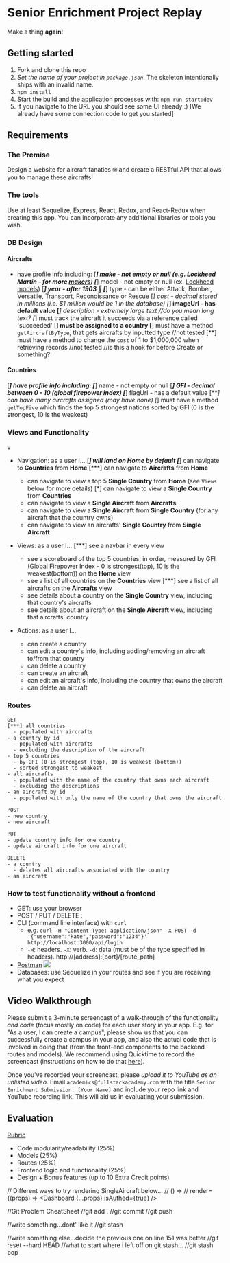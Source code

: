 # Senior Enrichment Project Replay

Make a thing **again**!

## Getting started

1. Fork and clone this repo
2. *Set the name of your project in `package.json`*. The skeleton intentionally ships with an invalid name.
3. `npm install`
4. Start the build and the application processes with: `npm run start:dev`
5. If you navigate to the URL you should see some UI already :) [We already have some connection code to get you started]

## Requirements

### The Premise
 Design a website for aircraft fanatics 🤓 and create a RESTful API that allows you to manage these aircrafts!

### The tools

Use at least Sequelize, Express, React, Redux, and React-Redux when creating this app. You can incorporate any additional libraries or tools you wish.

### DB Design

#### Aircrafts
  * have profile info including:
    [***] make - not empty or null (e.g. Lockheed Martin - for more [makers](https://en.wikipedia.org/wiki/List_of_aircraft_manufacturers))
    [***] model - not empty or null (ex. [Lockheed models](https://en.wikipedia.org/wiki/List_of_Lockheed_aircraft))
    [***] year - after 1903 👵
    [***] type - can be either Attack, Bomber, Versatile, Transport, Reconoissance or Rescue
    [*] cost - decimal stored in millions (i.e. $1 million would be 1 in the database)
    [***] imageUrl - has default value
    [***] description - extremely large text //do you mean long text?
  [*] must track the aircraft it succeeds via a reference called 'succeeded'
  [**] must be assigned to a country
  [**] must have a method `getAircraftByType`, that gets aircrafts by inputted type //not tested
  [**] must have a method to change the `cost` of 1 to $1,000,000 when retrieving records //not tested //is this a hook for before Create or something?

#### Countries
  [***] have profile info including:
    [***] name - not empty or null
    [***] GFI - decimal between 0 - 10 (global firepower index)
    [***] flagUrl - has a default value
  [***] can have many aircrafts assigned (may have none)
  [*] must have a method `getTopFive` which finds the top 5 strongest nations sorted by GFI (0 is the strongest, 10 is the weakest)

### Views and Functionality
v
- Navigation: as a user I...
  [***] will land on **Home** by default
  [***] can navigate to **Countries** from **Home**
  [***] can navigate to **Aircrafts** from **Home**
  * can navigate to view a top 5 **Single Country** from **Home** (see `Views` below for more details)
  [*] can navigate to view a **Single Country** from **Countries**
  * can navigate to view a **Single Aircraft** from **Aircrafts**
  * can navigate to view a **Single Aircraft** from **Single Country** (for any aircraft that the country owns)
  * can navigate to view an aircrafts' **Single Country** from **Single Aircraft**

- Views: as a user I...
  [***] see a navbar in every view
  * see a scoreboard of the top 5 countries, in order, measured by GFI (Global Firepower Index - 0 is strongest(top), 10 is the weakest(bottom)) on the **Home** view
  * see a list of all countries on the **Countries** view
  [***] see a list of all aircrafts on the **Aircrafts** view
  * see details about a country on the **Single Country** view, including that country's aircrafts
  * see details about an aircraft on the **Single Aircraft** view, including that aircrafts' country

- Actions: as a user I...
  * can create a country
  * can edit a country's info, including adding/removing an aircraft to/from that country
  * can delete a country
  * can create an aircraft
  * can edit an aircraft's info, including the country that owns the aircraft
  * can delete an aircraft

### Routes

```
GET
[***] all countries
  - populated with aircrafts
- a country by id
  - populated with aircrafts
  - excluding the description of the aircraft
- top 5 countries
  - by GFI (0 is strongest (top), 10 is weakest (bottom))
  - sorted strongest to weakest
- all aircrafts
  - populated with the name of the country that owns each aircraft
  - excluding the descriptions
- an aircraft by id
  - populated with only the name of the country that owns the aircraft
```

```
POST
- new country
- new aircraft
```

```
PUT
- update country info for one country
- update aircraft info for one aircraft
```

```
DELETE
- a country
  - deletes all aircrafts associated with the country
- an aircraft
```

### How to test functionality without a frontend
- GET: use your browser
- POST / PUT / DELETE :
 - CLI (command line interface) with `curl`
   - e.g. `curl -H "Content-Type: application/json" -X POST -d '{"username":"kate","password":"1234"}' http://localhost:3000/api/login`
   - `-H`: headers. `-X`: verb. `-d`: data (must be of the type specified in headers). http://[address]:[port]/[route_path]
 - [Postman](https://www.getpostman.com/)
   ![](https://www.dropbox.com/s/4fk3b90cd0i1a5y/postman_post.png?raw=true)
- Databases: use Sequelize in your routes and see if you are receiving what you expect


## Video Walkthrough

Please submit a 3-minute screencast of a walk-through of the functionality *and code* (focus mostly on code) for each user story in your app. E.g. for "As a user, I can create a campus", please show us that you can successfully create a campus in your app, and also the actual code that is involved in doing that (from the front-end components to the backend routes and models). We recommend using Quicktime to record the screencast (instructions on how to do that [here](https://support.apple.com/kb/PH5882?locale=en_US&viewlocale=en_US)).

Once you've recorded your screencast, please *upload it to YouTube as an unlisted video*. Email `academics@fullstackacademy.com` with the title `Senior Enrichment Submission: [Your Name]` and include your repo link and YouTube recording link. This will aid us in evaluating your submission.

## Evaluation
[Rubric](https://docs.google.com/document/d/1xJZ_qpsnK-stFkKW88FEl7epg1Stmto99Erek6Pc2ZA)

- Code modularity/readability (25%)
- Models (25%)
- Routes (25%)
- Frontend logic and functionality (25%)
- Design + Bonus features (up to 10 Extra Credit points)




// Different ways to try rendering SingleAircraft below...
// () => <Dashboard isAuthed={true} />
// render={(props) => <Dashboard {...props} isAuthed={true} />


//Git Problem CheatSheet
//git add .
//git commit
//git push

//write something...dont' like it
//git stash

//write something else...decide the previous one on line 151 was better
//git reset --hard HEAD
//what to start where i left off on git stash...
//git stash pop
